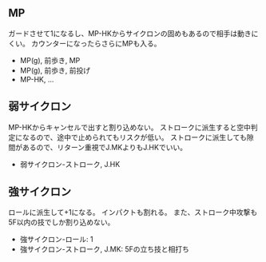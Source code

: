 ## MP

ガードさせて1になるし、MP-HKからサイクロンの固めもあるので相手は動きにくい。
カウンターになったらさらにMPも入る。

- MP(g), 前歩き, MP
- MP(g), 前歩き, 前投げ
- MP-HK, ...

## 弱サイクロン

MP-HKからキャンセルで出すと割り込めない。
ストロークに派生すると空中判定になるので、途中で止められてもリスクが低い。
ストロークに派生しても隙間があるので、リターン重視でJ.MKよりもJ.HKでいい。

- 弱サイクロン-ストローク, J.HK

## 強サイクロン

ロールに派生して+1になる。
インパクトも割れる。
また、ストローク中攻撃も5F以内の技でしか割り込めない。

- 強サイクロン-ロール: 1
- 強サイクロン-ストローク, J.MK: 5Fの立ち技と相打ち
